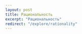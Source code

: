 ```yaml
---
layout: post
title: Рациональность
excerpt: "Рациональность"
redirect: "/explore/rationality"
---
```

